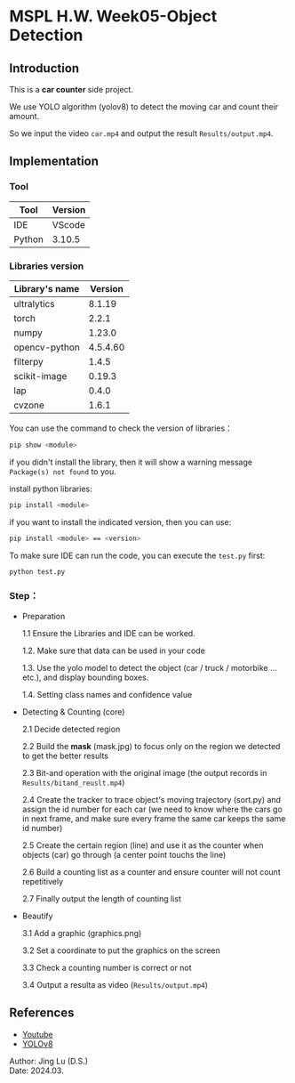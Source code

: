 # MSPL H.W. Week05-Object Detection

## Introduction

This is a **car counter** side project.

We use YOLO algorithm (yolov8) to detect the moving car and count their amount.

So we input the video `car.mp4` and output the result `Results/output.mp4`.

## Implementation

### Tool
| Tool           | Version       |
| -------------  | ------------- |
| IDE            | VScode        |
| Python         | 3.10.5        |

### Libraries version
| Library's name | Version       |
| -------------- | ------------- |
| ultralytics    | 8.1.19        |
| torch          | 2.2.1         |
| numpy          | 1.23.0        |
| opencv-python  | 4.5.4.60      |
| filterpy       | 1.4.5         |
| scikit-image   | 0.19.3        |
| lap            | 0.4.0         |
| cvzone         | 1.6.1         |

You can use the command to check the version of libraries：

```bash
pip show <module>
```

if you didn't install the library, then it will show a warning message `Package(s) not found` to you.

install python libraries:

```bash
pip install <module>
```

if you want to install the indicated version, then you can use:

```bash
pip install <module> == <version>
```

To make sure IDE can run the code, you can execute the `test.py` first:

```bash
python test.py
```

### Step：
* Preparation
  
    1.1 Ensure the Libraries and IDE can be worked.
  
    1.2. Make sure that data can be used in your code
  
    1.3. Use the yolo model to detect the object (car / truck / motorbike ... etc.), and display bounding boxes.
  
    1.4. Setting class names and confidence value

* Detecting & Counting (core)
  
    2.1 Decide detected region
  
    2.2 Build the **mask** (mask.jpg) to focus only on the region we detected to get the better results
  
    2.3 Bit-and operation with the original image (the output records in `Results/bitand_reuslt.mp4`)
  
    2.4 Create the tracker to trace object's moving trajectory (sort.py) and assign the id number for each car (we need to know where the cars go in next frame, and make sure every frame the same car keeps the same id number)
  
    2.5 Create the certain region (line) and use it as the counter when objects (car) go through (a center point touchs the line)
  
    2.6 Build a counting list as a counter and ensure counter will not count repetitively
  
    2.7 Finally output the length of counting list

* Beautify
  
    3.1 Add a graphic (graphics.png)
  
    3.2 Set a coordinate to put the graphics on the screen
  
    3.3 Check a counting number is correct or not
  
    3.4 Output a resulta as video (`Results/output.mp4`)
  

## References

- [Youtube](https://www.youtube.com/watch?v=WgPbbWmnXJ8)
- [YOLOv8](https://github.com/ultralytics/ultralytics)

Author: Jing Lu (D.S.)                                  
Date: 2024.03.
